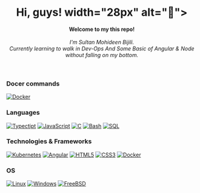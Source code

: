 <h1 align="center">Hi, guys! width="28px" alt="👋"></h1>

<p align="center">
    <b>Welcome to my this repo!</b><br><br>
    <i>
        I'm Sultan Mohideen Bijili.<br>
        Currently learning to walk in Dev-Ops And Some Basic of Angular & Node without falling on my bottom.<br>
        <br>
    </i><br>
</p>

### Docer commands
[![Docker](https://img.shields.io/badge/docker-black?style=for-the-badge&logo=docker)](https://hub.docker.com/u/wervlad)

### Languages
[![Typectipt](https://img.shields.io/badge/python-black?style=for-the-badge&logo=python)](https://github.com/itsmohsin97)
[![JavaScript](https://img.shields.io/badge/javascript-black?style=for-the-badge&logo=javascript)](https://github.com/itsmohsin97)
[![C](https://img.shields.io/badge/c-black?style=for-the-badge&logo=c)](https://github.com/itsmohsin97)
[![Bash](https://img.shields.io/badge/bash-black?style=for-the-badge&logo=gnu-bash&logoColor=white)](https://github.com/itsmohsin97)
[![SQL](https://img.shields.io/badge/sql-black?style=for-the-badge&logo=mysql)](https://github.com/itsmohsin97)

### Technologies & Frameworks
[![Kubernetes](https://img.shields.io/badge/django-black?style=for-the-badge&logo=django)](https://github.com/itsmohsin97)
[![Angular](https://img.shields.io/badge/react-black?style=for-the-badge&logo=react)](https://github.com/itsmohsin97)
[![HTML5](https://img.shields.io/badge/html5-black?style=for-the-badge&logo=html5)](https://hub.docker.com/u/wervlad)
[![CSS3](https://img.shields.io/badge/css3-black?style=for-the-badge&logo=css3)](https://hub.docker.com/u/wervlad)
[![Docker](https://img.shields.io/badge/docker-black?style=for-the-badge&logo=docker)](https://hub.docker.com/u/wervlad)

### OS
[![Linux](https://img.shields.io/badge/linux-black?style=for-the-badge&logo=Linux)](https://github.com/itsmohsin97)
[![Windows](https://img.shields.io/badge/Windows-black?style=for-the-badge&logo=Windows)](https://github.com/itsmohsin97)
[![FreeBSD](https://img.shields.io/badge/FreeBSD-black?style=for-the-badge&logo=FreeBSD)](https://github.com/itsmohsin97)

<p align="center">
</p>
<!--

- 🔭 I’m currently working on ...
- 🌱 I’m currently learning ...
- 👯 I’m looking to collaborate on ...
- 🤔 I’m looking for help with ...
- 💬 Ask me about ...
- 📫 How to reach me: ...
- 😄 Pronouns: ...
- ⚡ Fun fact: ...
-->